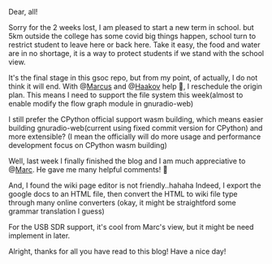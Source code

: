 Dear, all!

Sorry for the 2 weeks lost, I am pleased to start a new term in school. 
but 5km outside the college has some covid big things happen, school turn to restrict student to leave here or back here. 
Take it easy, the food and water are in no shortage, it is a way to protect students if we stand with the school view.

It's the final stage in this gsoc repo, but from my point, of actually, I do not think it will end.
With @[Marcus](https://github.com/marcusmueller) and @[Haakov](https://github.com/haakov) help 🙇‍, 
I reschedule the origin plan. This means I need to support the file system this week(almost to enable modify the flow graph module in gnuradio-web)

I still prefer the CPython official support wasm building, which means easier building gnuradio-web(current using fixed commit version for CPython) 
and more extensible? (I mean the officially will do more usage and performance development focus on CPython wasm building)

Well, last week I finally finished the blog and I am much appreciative to @[Marc](https://github.com/marcnewlin/).
He gave me many helpful comments! 🎉

And, I found the wiki page editor is not friendly..hahaha
Indeed, I export the google docs to an HTML file, then convert the HTML to wiki file type through many online converters
(okay, it might be straightford some grammar translation I guess)

For the USB SDR support, it's cool from Marc's view, but it might be need implement in later.

Alright, thanks for all you have read to this blog!
Have a nice day!
